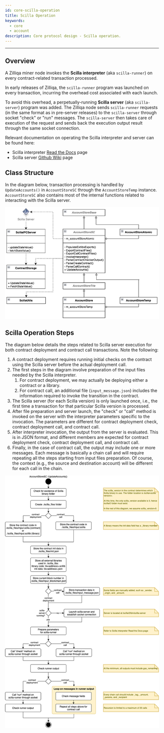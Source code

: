 ```yaml
---
id: core-scilla-operation
title: Scilla Operation
keywords:
  - core
  - account
description: Core protocol design - Scilla operation.
---
```


---

## Overview

A Zilliqa miner node invokes the **Scilla interpreter** (aka `scilla-runner`) on
every contract-related transaction processed.

In early releases of Zilliqa, the `scilla-runner` program was launched on every
transaction, incurring the overhead cost associated with each launch.

To avoid this overhead, a perpetually-running **Scilla server** (aka
`scilla-server`) program was added. The Zilliqa node sends `scilla-runner`
requests (in the same format as in pre-server releases) to the `scilla-server`
through socket "check" or "run" messages. The `scilla-server` then takes care of
execution of the request and sends back the execution output result through the
same socket connection.

Relevant documentation on operating the Scilla interpreter and server can be
found here:

- Scilla interpreter
  [Read the Docs](https://scilla.readthedocs.io/en/latest/interface.html) page
- Scilla server
  [Github Wiki](https://github.com/Zilliqa/scilla/wiki/Scilla-Server-API) page

## Class Structure

In the diagram below, transaction processing is handled by `UpdateAccounts()` in
`AccountStoreSC` through the `AccountStoreTemp` instance. `AccountStoreSC` also
contains most of the internal functions related to interacting with the Scilla
server.

![image01](/assets/img/contributors/core/scilla-operation/image01.png)

## Scilla Operation Steps

The diagram below details the steps related to Scilla server execution for both
contract deployment and contract call transactions. Note the following:

1. A contract deployment requires running initial checks on the contract using
   the Scilla server before the actual deployment call.
1. The first steps in the diagram involve preparation of the input files needed
   by the Scilla interpreter.
   1. For contract deployment, we may actually be deploying either a contract or
      a library.
   1. For contract call, an additional file (`input_message.json`) includes the
      information required to invoke the transition in the contract.
1. The Scilla server (for each Scilla version) is only launched once, i.e., the
   first time a transaction for that particular Scilla version is processed.
1. After file preparation and server launch, the "check" or "call" method is
   invoked on the server with the interpreter parameters specific to the
   invocation. The parameters are different for contract deployment check,
   contract deployment call, and contract call.
1. After interpreter invocation, the output from the server is evaluated. This
   is in JSON format, and different members are expected for contract deployment
   check, contract deployment call, and contract call.
1. Finally, in the case of contract call, the output may include one or more
   messages. Each message is basically a chain call and will require repeating
   all the steps starting from input files preparation. Of course, the context
   (e.g., the source and destination account) will be different for each call in
   the chain.

![image02](/assets/img/contributors/core/scilla-operation/image02.png)
